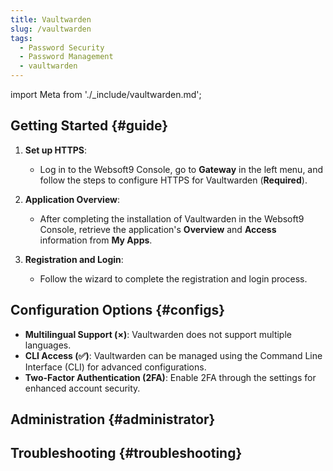 ```yaml
---
title: Vaultwarden
slug: /vaultwarden
tags:
  - Password Security
  - Password Management
  - vaultwarden
---
```


import Meta from './\_include/vaultwarden.md';

<Meta name="meta" />

## Getting Started {#guide}

1. **Set up HTTPS**:
   - Log in to the Websoft9 Console, go to **Gateway** in the left menu, and follow the steps to configure HTTPS for Vaultwarden (**Required**).

2. **Application Overview**:
   - After completing the installation of Vaultwarden in the Websoft9 Console, retrieve the application's **Overview** and **Access** information from **My Apps**.

3. **Registration and Login**:
   - Follow the wizard to complete the registration and login process.

## Configuration Options {#configs}

- **Multilingual Support (×)**: Vaultwarden does not support multiple languages.
- **CLI Access (✅)**: Vaultwarden can be managed using the Command Line Interface (CLI) for advanced configurations.
- **Two-Factor Authentication (2FA)**: Enable 2FA through the settings for enhanced account security.

## Administration {#administrator}

## Troubleshooting {#troubleshooting}
